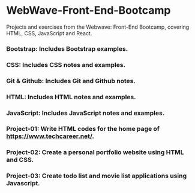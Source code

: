 # WebWave-Front-End-Bootcamp
Projects and exercises from the Webwave: Front-End Bootcamp, covering HTML, CSS, JavaScript and React.

### Bootstrap: Includes Bootstrap examples.
### CSS: Includes CSS notes and examples.
### Git & Github: Includes Git and Github notes.
### HTML: Includes HTML notes and examples.
### JavaScript: Includes JavaScript notes and examples.
### Project-01: Write HTML codes for the home page of https://www.techcareer.net/.
### Project-02: Create a personal portfolio website using HTML and CSS.
### Project-03: Create todo list and movie list applications using Javascript.